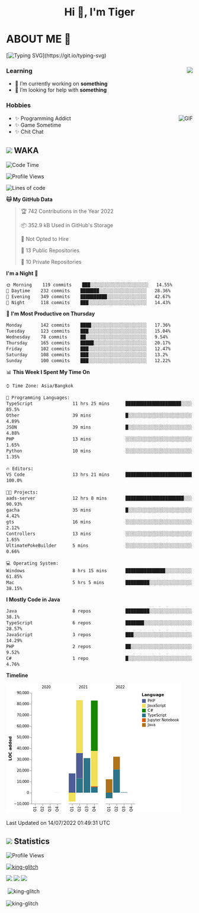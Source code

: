 <h1 align="center">Hi 👋, I'm Tiger</h1>




# ABOUT ME 💬

[![Typing SVG](https://readme-typing-svg.herokuapp.com?color=22F771&vCenter=true&lines=A+perssionate+developer+from+nowhere.)](https://git.io/typing-svg)

<div>
 <img align="right" src="https://spotify-github-profile.vercel.app/api/view?uid=12129734423&cover_image=false&theme=default&bar_color=22d016&bar_color_cover=true" />
 <h3>Learning</h3>
 
 <ul>
  <li>🔭 I’m currently working on <b>something</b></li>
  <li>🤝 I’m looking for help with <b>something</b></li>
 </ul>
 
</div>
<div>
 <h3>Hobbies</h3>
 <img align="right" height="475px"  alt="GIF" src="https://i.pinimg.com/originals/1f/b7/db/1fb7dbee557e5ed509f7517da8a84d58.gif" />
 <ul>
  <li>✨ Programming Addict</li>
  <li>✨ Game Sometime</li>
  <li>✨ Chit Chat</li>
 </ul>
 
</div>



## <img height="40" src="https://raw.githubusercontent.com/innng/innng/master/assets/kyubey.gif"/> WAKA

<!--START_SECTION:waka-->
![Code Time](http://img.shields.io/badge/Code%20Time-0%20secs-blue)

![Profile Views](http://img.shields.io/badge/Profile%20Views-0-blue)

![Lines of code](https://img.shields.io/badge/From%20Hello%20World%20I%27ve%20Written-247%20Thousand%20lines%20of%20code-blue)

**🐱 My GitHub Data** 

> 🏆 742 Contributions in the Year 2022
 > 
> 📦 352.9 kB Used in GitHub's Storage 
 > 
> 🚫 Not Opted to Hire
 > 
> 📜 13 Public Repositories 
 > 
> 🔑 10 Private Repositories  
 > 
**I'm a Night 🦉** 

```text
🌞 Morning    119 commits    ███░░░░░░░░░░░░░░░░░░░░░░   14.55% 
🌆 Daytime    232 commits    ███████░░░░░░░░░░░░░░░░░░   28.36% 
🌃 Evening    349 commits    ██████████░░░░░░░░░░░░░░░   42.67% 
🌙 Night      118 commits    ███░░░░░░░░░░░░░░░░░░░░░░   14.43%

```
📅 **I'm Most Productive on Thursday** 

```text
Monday       142 commits    ████░░░░░░░░░░░░░░░░░░░░░   17.36% 
Tuesday      123 commits    ███░░░░░░░░░░░░░░░░░░░░░░   15.04% 
Wednesday    78 commits     ██░░░░░░░░░░░░░░░░░░░░░░░   9.54% 
Thursday     165 commits    █████░░░░░░░░░░░░░░░░░░░░   20.17% 
Friday       102 commits    ███░░░░░░░░░░░░░░░░░░░░░░   12.47% 
Saturday     108 commits    ███░░░░░░░░░░░░░░░░░░░░░░   13.2% 
Sunday       100 commits    ███░░░░░░░░░░░░░░░░░░░░░░   12.22%

```


📊 **This Week I Spent My Time On** 

```text
⌚︎ Time Zone: Asia/Bangkok

💬 Programming Languages: 
TypeScript               11 hrs 25 mins      █████████████████████░░░░   85.5% 
Other                    39 mins             █░░░░░░░░░░░░░░░░░░░░░░░░   4.89% 
JSON                     39 mins             █░░░░░░░░░░░░░░░░░░░░░░░░   4.88% 
PHP                      13 mins             ░░░░░░░░░░░░░░░░░░░░░░░░░   1.65% 
Python                   10 mins             ░░░░░░░░░░░░░░░░░░░░░░░░░   1.35%

🔥 Editors: 
VS Code                  13 hrs 21 mins      █████████████████████████   100.0%

🐱‍💻 Projects: 
aads-server              12 hrs 8 mins       ██████████████████████░░░   90.93% 
gacha                    35 mins             █░░░░░░░░░░░░░░░░░░░░░░░░   4.42% 
gts                      16 mins             ░░░░░░░░░░░░░░░░░░░░░░░░░   2.12% 
Controllers              13 mins             ░░░░░░░░░░░░░░░░░░░░░░░░░   1.65% 
UltimatePokeBuilder      5 mins              ░░░░░░░░░░░░░░░░░░░░░░░░░   0.66%

💻 Operating System: 
Windows                  8 hrs 15 mins       ███████████████░░░░░░░░░░   61.85% 
Mac                      5 hrs 5 mins        █████████░░░░░░░░░░░░░░░░   38.15%

```

**I Mostly Code in Java** 

```text
Java                     8 repos             █████████░░░░░░░░░░░░░░░░   38.1% 
TypeScript               6 repos             ███████░░░░░░░░░░░░░░░░░░   28.57% 
JavaScript               3 repos             ███░░░░░░░░░░░░░░░░░░░░░░   14.29% 
PHP                      2 repos             ██░░░░░░░░░░░░░░░░░░░░░░░   9.52% 
C#                       1 repo              █░░░░░░░░░░░░░░░░░░░░░░░░   4.76%

```


**Timeline**

![Chart not found](https://raw.githubusercontent.com/king-glitch/king-glitch/main/charts/bar_graph.png) 


 Last Updated on 14/07/2022 01:49:31 UTC
<!--END_SECTION:waka-->
## <img height="40" src="https://raw.githubusercontent.com/innng/innng/master/assets/kyubey.gif"/> Statistics
![Profile Views](https://komarev.com/ghpvc/?username=king-glitch)  

<p align="left"> 
 <a href="https://github.com/ryo-ma/github-profile-trophy">
  <img src="https://github-profile-trophy.vercel.app/?username=king-glitch&theme=dracula" alt="king-glitch" />
 </a> </p>

![](https://github-profile-summary-cards.vercel.app/api/cards/profile-details?username=king-glitch&theme=dracula)
![](https://github-profile-summary-cards.vercel.app/api/cards/stats?username=king-glitch&theme=dracula) 
![](https://github-profile-summary-cards.vercel.app/api/cards/productive-time?username=king-glitch&theme=dracula)


<p>&nbsp;<img align="center" src="https://github-readme-stats.vercel.app/api?username=king-glitch&theme=dracula" alt="king-glitch" /></p>

<p><img align="center" src="https://github-readme-streak-stats.herokuapp.com/?user=king-glitch&theme=dracula" alt="king-glitch" /></p>

